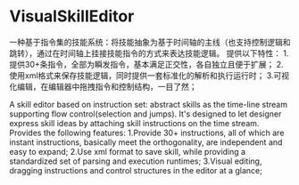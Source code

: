 # VisualSkillEditor
一种基于指令集的技能系统：将技能抽象为基于时间轴的主线（也支持控制逻辑和跳转），通过在时间轴上挂接技能指令的方式来表达技能逻辑。
提供以下特性：
1.提供30+条指令，全部为瞬发指令，基本满足正交性，各自独立且便于扩展；
2.使用xml格式来保存技能逻辑，同时提供一套标准化的解析和执行运行时；
3.可视化编辑，在编辑器中拖拽指令和控制结构，一目了然；

A skill editor based on instruction set: abstract skills as the time-line stream supporting flow control(selection and jumps). It's designed to let designer express skill ideas by attaching skill instructions on the time stream. 
Provides the following features:
1.Provide 30+ instructions, all of which are instant instructions, basically meet the orthogonality, are independent and easy to expand;
2.Use xml format to save skill, while providing a standardized set of parsing and execution runtimes;
3.Visual editing, dragging instructions and control structures in the editor at a glance;
